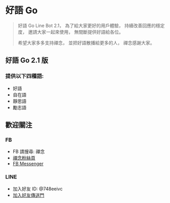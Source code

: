 # 好語 Go
> 好語 Go Line Bot 2.1，
> 為了給大家更好的用戶體驗，
> 持續改善回應的穩定度，
> 邀請大家一起來使用，
> 無間斷提供好語給各位。
>
> 希望大家多多支持禪念，
> 並把好語散播給更多的人，
> 禪念感謝大家。

## 好語 Go 2.1 版
### 提供以下四種語:
* 好語
* 自在語
* 靜思語
* 勵志語

## 歡迎關注
### FB
* FB 請搜尋: 禪念
* [禪念粉絲頁](https://www.facebook.com/%E7%A6%AA%E5%BF%B5-1062013710643908/)
* [FB Messenger](http://m.me/1062013710643908)

### LINE
* 加入好友 ID: @748eeivc
* [加入好友傳送門](https://line.me/R/ti/p/%40748eeivc)

